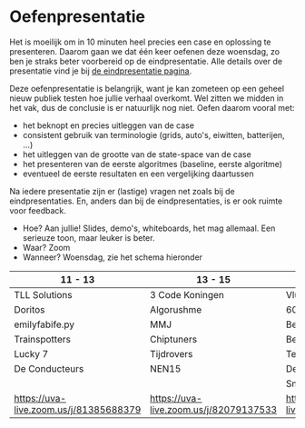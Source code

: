 # Oefenpresentatie

Het is moeilijk om in 10 minuten heel precies een case en oplossing te presenteren. Daarom gaan we dat één keer oefenen deze woensdag, zo ben je straks beter voorbereid op de eindpresentatie. Alle details over de presentatie vind je bij [de eindpresentatie pagina](/milestones/presentation).

Deze oefenpresentatie is belangrijk, want je kan zometeen op een geheel nieuw publiek testen hoe jullie verhaal overkomt. Wel zitten we midden in het vak, dus de conclusie is er natuurlijk nog niet. Oefen daarom vooral met:

- het beknopt en precies uitleggen van de case
- consistent gebruik van terminologie (grids, auto's, eiwitten, batterijen, ...)
- het uitleggen van de grootte van de state-space van de case
- het presenteren van de eerste algoritmes (baseline, eerste algoritme)
- eventueel de eerste resultaten en een vergelijking daartussen

Na iedere presentatie zijn er (lastige) vragen net zoals bij de eindpresentaties. En, anders dan bij de eindpresentaties, is er ook ruimte voor feedback.

- Hoe? Aan jullie! Slides, demo's, whiteboards, het mag allemaal. Een serieuze toon, maar leuker is beter.
- Waar? Zoom
- Wanneer? Woensdag, zie het schema hieronder

| 11 - 13                                  | 13 - 15                                  | 15 - 17                                  | 15 - 17                                  |
| ---------------------------------------- | ---------------------------------------- | ---------------------------------------- | ---------------------------------------- |
| TLL Solutions                            | 3 Code Koningen                          | Vluchtstrook                             | The three programmers                    |
| Doritos                                  | Algorushme                               | 60 Minute Dash                           | No rush                                  |
| emilyfabife.py                           | MMJ                                      | BetereNS                                 | tsja                                     |
| Trainspotters                            | Chiptuners                               | Beta-Programma                           | MnM                                      |
| Lucky 7                                  | Tijdrovers                               | Tech Support                             | Duologie                                 |
| De Conducteurs                           | NEN15                                    | De Roasters                              | De Rooster Makers                        |
|                                          |                                          | Smartkids voor smartgrids                |                                          |
| <https://uva-live.zoom.us/j/81385688379> | <https://uva-live.zoom.us/j/82079137533> | <https://uva-live.zoom.us/j/81767855254> | <https://uva-live.zoom.us/j/84843252098> |
